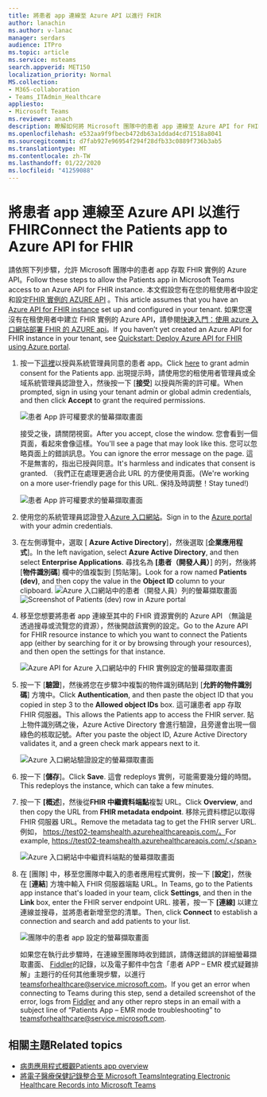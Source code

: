```yaml
---
title: 將患者 app 連線至 Azure API 以進行 FHIR
author: lanachin
ms.author: v-lanac
manager: serdars
audience: ITPro
ms.topic: article
ms.service: msteams
search.appverid: MET150
localization_priority: Normal
MS.collection:
- M365-collaboration
- Teams_ITAdmin_Healthcare
appliesto:
- Microsoft Teams
ms.reviewer: anach
description: 瞭解如何將 Microsoft 團隊中的患者 app 連線至 Azure API for FHIR （快速醫療保健互通性資源）。
ms.openlocfilehash: e532aa9f9fbecb472db63a1ddad4cd71518a8041
ms.sourcegitcommit: d7fab927e96954f294f28dfb33c0889f736b3ab5
ms.translationtype: MT
ms.contentlocale: zh-TW
ms.lasthandoff: 01/22/2020
ms.locfileid: "41259088"
---
```

# <a name="connect-the-patients-app-to-azure-api-for-fhir"></a><span data-ttu-id="f1b51-103">將患者 app 連線至 Azure API 以進行 FHIR</span><span class="sxs-lookup"><span data-stu-id="f1b51-103">Connect the Patients app to Azure API for FHIR</span></span>

<span data-ttu-id="f1b51-104">請依照下列步驟，允許 Microsoft 團隊中的患者 app 存取 FHIR 實例的 Azure API。</span><span class="sxs-lookup"><span data-stu-id="f1b51-104">Follow these steps to allow the Patients app in Microsoft Teams access to an Azure API for FHIR instance.</span></span> <span data-ttu-id="f1b51-105">本文假設您有在您的租使用者中設定和設定[FHIR 實例的 AZURE API](https://azure.microsoft.com/services/azure-api-for-fhir/) 。</span><span class="sxs-lookup"><span data-stu-id="f1b51-105">This article assumes that you have an [Azure API for FHIR instance](https://azure.microsoft.com/services/azure-api-for-fhir/) set up and configured in your tenant.</span></span>  <span data-ttu-id="f1b51-106">如果您還沒有在租使用者中建立 FHIR 實例的 Azure API，請參閱[快速入門：使用 azure 入口網站部署 FHIR 的 AZURE api](https://docs.microsoft.com/azure/healthcare-apis/fhir-paas-portal-quickstart)。</span><span class="sxs-lookup"><span data-stu-id="f1b51-106">If you haven’t yet created an Azure API for FHIR instance in your tenant, see [Quickstart: Deploy Azure API for FHIR using Azure portal](https://docs.microsoft.com/azure/healthcare-apis/fhir-paas-portal-quickstart).</span></span>


1. <span data-ttu-id="f1b51-107">按一下[這裡](https://login.microsoftonline.com/common/adminConsent?client_id=4aee3506-b263-43e0-ba31-1468fa7b2806)以授與系統管理員同意的患者 app。</span><span class="sxs-lookup"><span data-stu-id="f1b51-107">Click [here](https://login.microsoftonline.com/common/adminConsent?client_id=4aee3506-b263-43e0-ba31-1468fa7b2806) to grant admin consent for the Patients app.</span></span> <span data-ttu-id="f1b51-108">出現提示時，請使用您的租使用者管理員或全域系統管理員認證登入，然後按一下 [**接受**] 以授與所需的許可權。</span><span class="sxs-lookup"><span data-stu-id="f1b51-108">When prompted, sign in using your tenant admin or global admin credentials, and then click **Accept** to grant the required permissions.</span></span>

    ![患者 App 許可權要求的螢幕擷取畫面](../../media/patients-app-permissions-request.png)

    <span data-ttu-id="f1b51-110">接受之後，請關閉視窗。</span><span class="sxs-lookup"><span data-stu-id="f1b51-110">After you accept, close the window.</span></span> <span data-ttu-id="f1b51-111">您會看到一個頁面，看起來會像這樣。</span><span class="sxs-lookup"><span data-stu-id="f1b51-111">You'll see a page that may look like this.</span></span> <span data-ttu-id="f1b51-112">您可以忽略頁面上的錯誤訊息。</span><span class="sxs-lookup"><span data-stu-id="f1b51-112">You can ignore the error message on the page.</span></span> <span data-ttu-id="f1b51-113">這不是無害的，指出已授與同意。</span><span class="sxs-lookup"><span data-stu-id="f1b51-113">It's harmless and indicates that consent is granted.</span></span> <span data-ttu-id="f1b51-114">（我們正在處理更適合此 URL 的方便使用頁面。</span><span class="sxs-lookup"><span data-stu-id="f1b51-114">(We're working on a more user-friendly page for this URL.</span></span> <span data-ttu-id="f1b51-115">保持及時調整！</span><span class="sxs-lookup"><span data-stu-id="f1b51-115">Stay tuned!)</span></span>

    ![患者 App 許可權要求的螢幕擷取畫面](../../media/patients-app-permissions-request-granted.png)
2. <span data-ttu-id="f1b51-117">使用您的系統管理員認證登入[Azure 入口網站](https://portal.azure.com)。</span><span class="sxs-lookup"><span data-stu-id="f1b51-117">Sign in to the [Azure portal](https://portal.azure.com) with your admin credentials.</span></span>
3. <span data-ttu-id="f1b51-118">在左側導覽中，選取 [ **Azure Active Directory**]，然後選取 [**企業應用程式**]。</span><span class="sxs-lookup"><span data-stu-id="f1b51-118">In the left navigation, select **Azure Active Directory**, and then select **Enterprise Applications**.</span></span>
    <span data-ttu-id="f1b51-119">尋找名為 **[患者（開發人員）**] 的列，然後將 [**物件識別碼**] 欄中的值複製到 [剪貼簿]。</span><span class="sxs-lookup"><span data-stu-id="f1b51-119">Look for a row named **Patients (dev)**, and then copy the value in the **Object ID** column to your clipboard.</span></span>
    <span data-ttu-id="f1b51-120">![Azure 入口網站中的患者（開發人員）列的螢幕擷取畫面](../../media/patients-app-azure-portal-object-id.png)</span><span class="sxs-lookup"><span data-stu-id="f1b51-120">![Screenshot of Patients (dev) row in Azure portal](../../media/patients-app-azure-portal-object-id.png)</span></span>
4. <span data-ttu-id="f1b51-121">移至您想要將患者 app 連線至其中的 FHIR 資源實例的 Azure API （無論是透過搜尋或流覽您的資源），然後開啟該實例的設定。</span><span class="sxs-lookup"><span data-stu-id="f1b51-121">Go to the Azure API for FHIR resource instance to which you want to connect the Patients app (either by searching for it or by browsing through your resources), and then open the settings for that instance.</span></span>

    ![Azure API for Azure 入口網站中的 FHIR 實例設定的螢幕擷取畫面](../../media/patients-app-azure-portal-instance-settings.png)

5. <span data-ttu-id="f1b51-123">按一下 [**驗證**]，然後將您在步驟3中複製的物件識別碼貼到 [**允許的物件識別碼**] 方塊中。</span><span class="sxs-lookup"><span data-stu-id="f1b51-123">Click **Authentication**, and then paste the object ID that you copied in step 3 to the **Allowed object IDs** box.</span></span> <span data-ttu-id="f1b51-124">這可讓患者 app 存取 FHIR 伺服器。</span><span class="sxs-lookup"><span data-stu-id="f1b51-124">This allows the Patients app to access the FHIR server.</span></span> <span data-ttu-id="f1b51-125">貼上物件識別碼之後，Azure Active Directory 會進行驗證，且旁邊會出現一個綠色的核取記號。</span><span class="sxs-lookup"><span data-stu-id="f1b51-125">After you paste the object ID, Azure Active Directory validates it, and a green check mark appears next to it.</span></span>

    ![Azure 入口網站驗證設定的螢幕擷取畫面](../../media/patients-app-azure-portal-authentication.png)

6. <span data-ttu-id="f1b51-127">按一下 [**儲存**]。</span><span class="sxs-lookup"><span data-stu-id="f1b51-127">Click **Save**.</span></span> <span data-ttu-id="f1b51-128">這會 redeploys 實例，可能需要幾分鐘的時間。</span><span class="sxs-lookup"><span data-stu-id="f1b51-128">This redeploys the instance, which can take a few minutes.</span></span>
7. <span data-ttu-id="f1b51-129">按一下 **[概述**]，然後從**FHIR 中繼資料端點**複製 URL。</span><span class="sxs-lookup"><span data-stu-id="f1b51-129">Click **Overview**, and then copy the URL from **FHIR metadata endpoint**.</span></span> <span data-ttu-id="f1b51-130">移除元資料標記以取得 FHIR 伺服器 URL。</span><span class="sxs-lookup"><span data-stu-id="f1b51-130">Remove the metadata tag to get the FHIR server URL.</span></span> <span data-ttu-id="f1b51-131">例如， https://test02-teamshealth.azurehealthcareapis.com/。</span><span class="sxs-lookup"><span data-stu-id="f1b51-131">For example, https://test02-teamshealth.azurehealthcareapis.com/.</span></span> 

    ![Azure 入口網站中中繼資料端點的螢幕擷取畫面](../../media/patients-app-azure-portal-metadata-endpoint.png)

8. <span data-ttu-id="f1b51-133">在 [團隊] 中，移至您團隊中載入的患者應用程式實例，按一下 [**設定**]，然後在 [**連結**] 方塊中輸入 FHIR 伺服器端點 URL。</span><span class="sxs-lookup"><span data-stu-id="f1b51-133">In Teams, go to the Patients app instance that's loaded in your team, click **Settings**, and then in the **Link** box, enter the FHIR server endpoint URL.</span></span> <span data-ttu-id="f1b51-134">接著，按一下 **[連線]** 以建立連線並搜尋，並將患者新增至您的清單。</span><span class="sxs-lookup"><span data-stu-id="f1b51-134">Then, click **Connect** to establish a connection and search and add patients to your list.</span></span>  

    ![團隊中的患者 app 設定的螢幕擷取畫面](../../media/patients-app-teams.png)
    
    <span data-ttu-id="f1b51-136">如果您在執行此步驟時，在連線至團隊時收到錯誤，請傳送錯誤的詳細螢幕擷取畫面、 [Fiddler](https://www.telerik.com/download/fiddler)的記錄，以及電子郵件中包含「患者 APP – EMR 模式疑難排解」主題行的任何其他重現步驟，以進行[teamsforhealthcare@service.microsoft.com](mailto:teamsforhealthcare@service.microsoft.com)。</span><span class="sxs-lookup"><span data-stu-id="f1b51-136">If you get an error when connecting to Teams during this step, send a detailed screenshot of the error, logs from [Fiddler](https://www.telerik.com/download/fiddler) and any other repro steps in an email with a subject line of “Patients App – EMR mode troubleshooting” to [teamsforhealthcare@service.microsoft.com](mailto:teamsforhealthcare@service.microsoft.com).</span></span>

## <a name="related-topics"></a><span data-ttu-id="f1b51-137">相關主題</span><span class="sxs-lookup"><span data-stu-id="f1b51-137">Related topics</span></span>

- [<span data-ttu-id="f1b51-138">病患應用程式概觀</span><span class="sxs-lookup"><span data-stu-id="f1b51-138">Patients app overview</span></span>](patients-app-overview.md)
- [<span data-ttu-id="f1b51-139">將電子醫療保健記錄整合至 Microsoft Teams</span><span class="sxs-lookup"><span data-stu-id="f1b51-139">Integrating Electronic Healthcare Records into Microsoft Teams</span></span>](patients-app.md)
